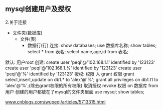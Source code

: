 ## mysql创建用户及授权
2.关于连接
  * 文件夹(数据库)
    * 文件(表)
      * 数据行(行)
连接:
  show databases;
  use 数据库名称;
  show tables;
  select * from 表名;
  select name,age,id from 表名;


默认: 用户root
创建:
  create user 'peqi'@'102.168.1.1' identified by '123123'
  create user 'peqi'@'102.168.1.%' identified by '123123'
  create user 'peqi'@'%' identified by '123123'
授权:
  权限   人
  grant 权限
  grant select,insert,update on db1.* to 'alex'@'%';
  grant all privileges on db1.t1 to 'alex'@'%';(除去grant权限的所有权限)
取消授权
  revoke 权限 on 数据库 from 用户
创建的用户都放在了mysql的文件夹里面
use mysql;
show tables;

www.cnblogs.com/wupeqi/articles/5713315.html
